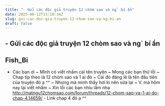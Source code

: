 ```yaml
---
title: "- Gửi các độc giả truyện 12 chòm sao và ng` bí ẩn"
date: 2025-06-12T13:10:34Z
slug: gui-cac-doc-gia-truyen-12-chom-sao-va-ng-bi-an
draft: false
---
```


## - Gửi các độc giả truyện 12 chòm sao và ng` bí ẩn

## Fish_Bi

- Các bạn ơi ~ Mình có viết nhầm cái tên truyện ~ Mong các bạn thứ lỗi ~ Chap típ theo là 12 chòm sao và 1 ai đó ~ Cái đó đáng lẽ là tên đầu tiên của truyện đó ạ ^^ ~ Nhưng mà mình thấy hơi kì nên sửa lại ~ V. mà hôm nay lại viết nhầm ~ Xin lỗi các bạn nhìu lắm nha
http://matngu12chomsao.com/forum/threads/12-chom-sao-va-1-ai-do-chap-4.14659/ - Link chap 4 đó ạ ^^